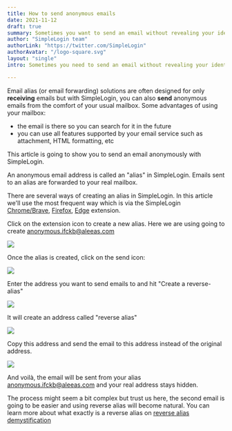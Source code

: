 ```yaml
---
title: How to send anonymous emails
date: 2021-11-12
draft: true
summary: Sometimes you want to send an email without revealing your identity. Using your usual Gmail, Outlook, Proton Mail mailbox isn't a good idea as the recipient can see your real email address and trace you back from there.
author: "SimpleLogin team"
authorLink: "https://twitter.com/SimpleLogin"
authorAvatar: "/logo-square.svg"
layout: "single"
intro: Sometimes you need to send an email without revealing your identity. Using your usual Gmail, Outlook, Proton Mail mailbox isn't a good idea as the recipient can see your real email address and trace you back from there.

---
```


Email alias (or email forwarding) solutions are often designed for only **receiving** emails but with SimpleLogin, you can also **send** anonymous emails from the comfort of your usual mailbox. Some advantages of using your mailbox:

- the email is there so you can search for it in the future
- you can use all features supported by your email service such as attachment, HTML formatting, etc

This article is going to show you to send an email anonymously with SimpleLogin.

An anonymous email address is called an "alias" in SimpleLogin. Emails sent to an alias are forwarded to your real mailbox.

There are several ways of creating an alias in SimpleLogin. In this article we'll use the most frequent way which is via the SimpleLogin [Chrome/Brave](https://chrome.google.com/webstore/detail/dphilobhebphkdjbpfohgikllaljmgbn), [Firefox](https://addons.mozilla.org/firefox/addon/simplelogin/), [Edge](https://microsoftedge.microsoft.com/addons/detail/simpleloginreceive-sen/diacfpipniklenphgljfkmhinphjlfff) extension.


Click on the extension icon to create a new alias. Here we are using going to create anonymous.ifckb@aleeas.com

![](/blog/send-email/new-alias.png)

Once the alias is created, click on the send icon:

![](/blog/send-email/reverse-alias.png)

Enter the address you want to send emails to and hit "Create a reverse-alias"

![](/blog/send-email/contact.png)

It will create an address called "reverse alias"

![](/blog/send-email/copy-reverse-alias.png)

Copy this address and send the email to this address instead of the original address.

![](/blog/send-email/compose.png)

And voilà, the email will be sent from your alias anonymous.ifckb@aleeas.com and your real address stays hidden.

The process might seem a bit complex but trust us here, the second email is going to be easier and using reverse alias will become natural. You can learn more about what exactly is a reverse alias on [reverse alias demystification](https://simplelogin.io/docs/getting-started/reverse-alias/)
